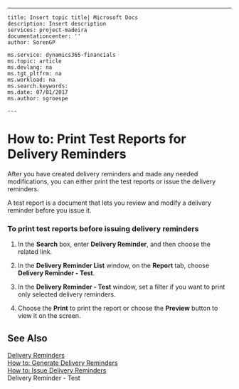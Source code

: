 ---
    title: Insert topic title| Microsoft Docs
    description: Insert description
    services: project-madeira
    documentationcenter: ''
    author: SorenGP

    ms.service: dynamics365-financials
    ms.topic: article
    ms.devlang: na
    ms.tgt_pltfrm: na
    ms.workload: na
    ms.search.keywords:
    ms.date: 07/01/2017
    ms.author: sgroespe

    ---
# How to: Print Test Reports for Delivery Reminders
After you have created delivery reminders and made any needed modifications, you can either print the test reports or issue the delivery reminders.  
  
 A test report is a document that lets you review and modify a delivery reminder before you issue it.  
  
### To print test reports before issuing delivery reminders  
  
1.  In the **Search** box, enter **Delivery Reminder**, and then choose the related link.  
  
2.  In the **Delivery Reminder List** window, on the **Report** tab, choose **Delivery Reminder \- Test**.  
  
3.  In the **Delivery Reminder \- Test** window, set a filter if you want to print only selected delivery reminders.  
  
4.  Choose the **Print** to print the report or choose the **Preview** button to view it on the screen.  
  
## See Also  
 [Delivery Reminders](../../LocalFunctionalityForMicrosoftDynamicsNav2016/Austria/delivery-reminders.md)   
 [How to: Generate Delivery Reminders](../../LocalFunctionalityForMicrosoftDynamicsNav2016/Austria/how-to-generate-delivery-reminders.md)   
 [How to: Issue Delivery Reminders](../../LocalFunctionalityForMicrosoftDynamicsNav2016/Austria/how-to-issue-delivery-reminders.md)   
 Delivery Reminder \- Test